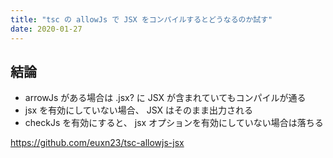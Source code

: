 ```yaml
---
title: "tsc の allowJs で JSX をコンパイルするとどうなるのか試す"
date: 2020-01-27
---
```


## 結論

- arrowJs がある場合は .jsx? に JSX が含まれていてもコンパイルが通る
- jsx を有効にしていない場合、 JSX はそのまま出力される
- checkJs を有効にすると、 jsx オプションを有効にしていない場合は落ちる

https://github.com/euxn23/tsc-allowjs-jsx
